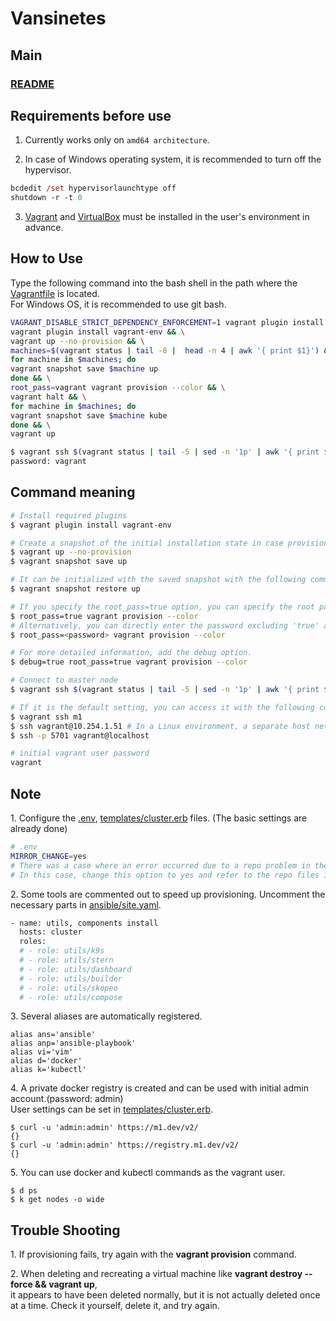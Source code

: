 # Vansinetes
## Main
### [README](../README.md)

## Requirements before use

1. Currently works only on `amd64 architecture`. 

2. In case of Windows operating system, it is recommended to turn off the hypervisor.

```ps
bcdedit /set hypervisorlaunchtype off
shutdown -r -t 0
```

3. [Vagrant](https://www.vagrantup.com/downloads) and [VirtualBox](https://www.virtualbox.org/wiki/Downloads) must be installed in the user's environment in advance.

## How to Use
Type the following command into the bash shell in the path where the [Vagrantfile](../Vagrantfile) is located.<br/>
For Windows OS, it is recommended to use git bash.

```sh
VAGRANT_DISABLE_STRICT_DEPENDENCY_ENFORCEMENT=1 vagrant plugin install vagrant-vbguest &&
vagrant plugin install vagrant-env && \
vagrant up --no-provision && \
machines=$(vagrant status | tail -8 |  head -n 4 | awk '{ print $1}') && \
for machine in $machines; do
vagrant snapshot save $machine up
done && \
root_pass=vagrant vagrant provision --color && \
vagrant halt && \
for machine in $machines; do
vagrant snapshot save $machine kube
done && \
vagrant up

$ vagrant ssh $(vagrant status | tail -5 | sed -n '1p' | awk '{ print $1}')
password: vagrant
```

## Command meaning

```sh
# Install required plugins
$ vagrant plugin install vagrant-env

# Create a snapshot of the initial installation state in case provisioning fails
$ vagrant up --no-provision
$ vagrant snapshot save up

# It can be initialized with the saved snapshot with the following command
$ vagrant snapshot restore up

# If you specify the root_pass=true option, you can specify the root password at the prompt.
$ root_pass=true vagrant provision --color
# Alternatively, you can directly enter the password excluding 'true' and 'yes' in the terminal.
$ root_pass=<password> vagrant provision --color

# For more detailed information, add the debug option.
$ debug=true root_pass=true vagrant provision --color

# Connect to master node
$ vagrant ssh $(vagrant status | tail -5 | sed -n '1p' | awk '{ print $1}')

# If it is the default setting, you can access it with the following command
$ vagrant ssh m1
$ ssh vagrant@10.254.1.51 # In a Linux environment, a separate host network configuration is required in a virtual box
$ ssh -p 5701 vagrant@localhost

# initial vagrant user password
vagrant
```

## Note

<span>1.</span> Configure the [.env](../.env), [templates/cluster.erb](../templates/cluster.erb) files. (The basic settings are already done)
```sh
# .env
MIRROR_CHANGE=yes
# There was a case where an error occurred due to a repo problem in the generic/centos8 image.
# In this case, change this option to yes and refer to the repo files in the files/mirror path and create them.
```
<span>2.</span> Some tools are commented out to speed up provisioning. Uncomment the necessary parts in [ansible/site.yaml](../ansible/site.yaml).

```sh
- name: utils, components install
  hosts: cluster
  roles:
  # - role: utils/k9s
  # - role: utils/stern
  # - role: utils/dashboard
  # - role: utils/builder
  # - role: utils/skopeo
  # - role: utils/compose
```
<span>3.</span> Several aliases are automatically registered.

```
alias ans='ansible'
alias anp='ansible-playbook'
alias vi='vim'
alias d='docker'
alias k='kubectl'
```

<span>4.</span> A private docker registry is created and can be used with initial admin account.(password: admin)<br/>
User settings can be set in [templates/cluster.erb](../templates/cluster.erb#118).
```
$ curl -u 'admin:admin' https://m1.dev/v2/
{}
$ curl -u 'admin:admin' https://registry.m1.dev/v2/
{}
```

<span>5.</span> You can use docker and kubectl commands as the vagrant user.
```
$ d ps
$ k get nodes -o wide
```

## Trouble Shooting

<span>1.</span> If provisioning fails, try again with the **vagrant provision** command.

<span>2.</span> When deleting and recreating a virtual machine like **vagrant destroy --force && vagrant up**,<br/>
it appears to have been deleted normally, but it is not actually deleted once at a time. Check it yourself, delete it, and try again.
